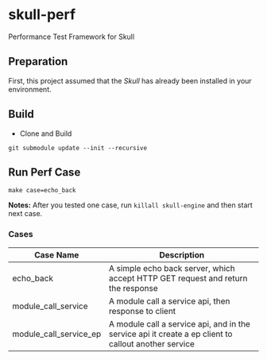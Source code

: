 # skull-perf
Performance Test Framework for Skull

## Preparation
First, this project assumed that the _Skull_ has already been installed in your environment.

## Build
* Clone and Build
```console
git submodule update --init --recursive
```

## Run Perf Case
```console
make case=echo_back
```
**Notes:** After you tested one case, run `killall skull-engine` and then start next case.

### Cases
Case Name              | Description
-----------------------|------------
echo_back              | A simple echo back server, which accept HTTP GET request and return the response
module_call_service    | A module call a service api, then response to client
module_call_service_ep | A module call a service api, and in the service api it create a ep client to callout another service

